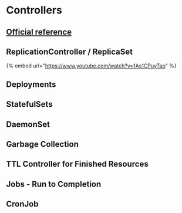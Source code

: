 # Controllers

## [Official reference](https://kubernetes.io/docs/concepts/workloads/controllers)

## ReplicationController / ReplicaSet

{% embed url="https://www.youtube.com/watch?v=1As1CPuyTao" %}

## Deployments

## StatefulSets

## DaemonSet

## Garbage Collection

## TTL Controller for Finished Resources

## Jobs - Run to Completion

## CronJob



